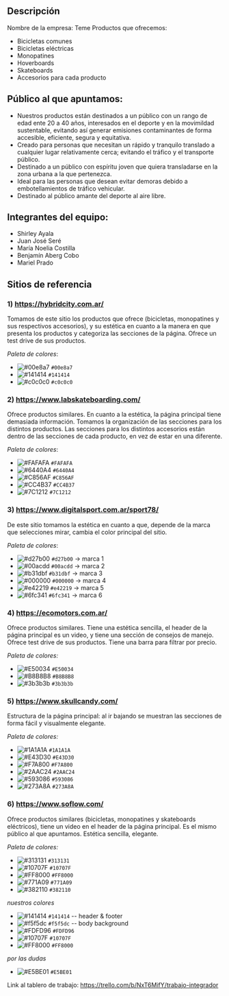 ## **Descripción**
Nombre de la empresa: Teme
Productos que ofrecemos: 
- Bicicletas comunes
- Bicicletas eléctricas
- Monopatines
- Hoverboards
- Skateboards
- Accesorios para cada producto

## **Público al que apuntamos:**
- Nuestros productos están destinados a un público con un rango de edad ente 20 a 40 años, interesados en el deporte y en la movimildad sustentable, evitando así generar emisiones contaminantes de forma accesible, eficiente, segura y equitativa.
- Creado para personas que necesitan un rápido y tranquilo translado a cualquier lugar relativamente cerca; evitando el tráfico y el transporte público.
- Destinado a un público con espíritu joven que quiera transladarse en la zona urbana a la que pertenezca. 
- Ideal para las personas que desean evitar demoras debido a embotellamientos de tráfico vehicular.
- Destinado al público amante del deporte al aire libre.


## **Integrantes del equipo:**
- Shirley Ayala 
- Juan José Seré
- María Noelia Costilla
- Benjamín Aberg Cobo
- Mariel Prado


## **Sitios de referencia**
### 1) https://hybridcity.com.ar/
Tomamos de este sitio los productos que ofrece (bicicletas, monopatines y sus respectivos accesorios), y su estética en cuanto a la manera en que presenta los productos y categoriza las secciones de la página. Ofrece un test drive de sus productos.

*Paleta de colores*:

- ![#00e8a7](https://via.placeholder.com/15/00e8a7/000000?text=+) `#00e8a7`
- ![#141414](https://via.placeholder.com/15/141414/000000?text=+) `#141414`
- ![#c0c0c0](https://via.placeholder.com/15/c0c0c0/000000?text=+) `#c0c0c0`

### 2) https://www.labskateboarding.com/
Ofrece productos similares. En cuanto a la estética, la página principal tiene demasiada información. Tomamos la organización de las secciones para los distintos productos. Las secciones para los distintos accesorios están dentro de las secciones de cada producto, en vez de estar en una diferente. 

*Paleta de colores*:
- ![#FAFAFA](https://via.placeholder.com/15/FAFAFA/000000?text=+) `#FAFAFA`
- ![#6440A4](https://via.placeholder.com/15/6440A4/000000?text=+) `#6440A4`
- ![#C856AF](https://via.placeholder.com/15/C856AF/000000?text=+) `#C856AF`
- ![#CC4B37](https://via.placeholder.com/15/CC4B37/000000?text=+) `#CC4B37`
- ![#7C1212](https://via.placeholder.com/15/7C1212/000000?text=+) `#7C1212`


### 3) https://www.digitalsport.com.ar/sport78/
De este sitio tomamos la estética en cuanto a que, depende de la marca que selecciones mirar, cambia el color principal del sitio.

*Paleta de colores*:
- ![#d27b00](https://via.placeholder.com/15/d27b00/000000?text=+) `#d27b00` -> marca 1
- ![#00acdd](https://via.placeholder.com/15/00acdd/000000?text=+) `#00acdd` -> marca 2
- ![#b31dbf](https://via.placeholder.com/15/b31dbf/000000?text=+) `#b31dbf` -> marca 3
- ![#000000](https://via.placeholder.com/15/000000/000000?text=+) `#000000` -> marca 4
- ![#e42219](https://via.placeholder.com/15/e42219/000000?text=+) `#e42219` -> marca 5
- ![#6fc341](https://via.placeholder.com/15/6fc341/000000?text=+) `#6fc341` -> marca 6

### 4) https://ecomotors.com.ar/
Ofrece productos similares. Tiene una estética sencilla, el header de la página principal es un video, y tiene una sección de consejos de manejo. Ofrece test drive de sus productos. Tiene una barra para filtrar por precio.

*Paleta de colores:*
- ![#E50034](https://via.placeholder.com/15/E50034/000000?text=+) `#E50034` 
- ![#B8B8B8](https://via.placeholder.com/15/B8B8B8/000000?text=+) `#B8B8B8` 
- ![#3b3b3b](https://via.placeholder.com/15/3b3b3b/000000?text=+) `#3b3b3b` 

### 5) https://www.skullcandy.com/
Estructura de la página principal: al ir bajando se muestran las secciones de forma fácil y visualmente elegante.

*Paleta de colores:*
- ![#1A1A1A](https://via.placeholder.com/15/1A1A1A/000000?text=+) `#1A1A1A` 
- ![#E43D30](https://via.placeholder.com/15/E43D30/000000?text=+) `#E43D30` 
- ![#F7A800](https://via.placeholder.com/15/F7A800/000000?text=+) `#F7A800` 
- ![#2AAC24](https://via.placeholder.com/15/2AAC24/000000?text=+) `#2AAC24` 
- ![#593086](https://via.placeholder.com/15/593086/000000?text=+) `#593086` 
- ![#273A8A](https://via.placeholder.com/15/273A8A/000000?text=+) `#273A8A` 

### 6) https://www.soflow.com/
Ofrece productos similares (bicicletas, monopatines y skateboards eléctricos), tiene un video en el header de la página principal. Es el mismo público al que apuntamos. Estética sencilla, elegante. 

*Paleta de colores:*
- ![#313131](https://via.placeholder.com/15/313131/000000?text=+) `#313131` 
- ![#10707F](https://via.placeholder.com/15/10707F/000000?text=+) `#10707F` 
- ![#FF8000](https://via.placeholder.com/15/FF8000/000000?text=+) `#FF8000` 
- ![#771A09](https://via.placeholder.com/15/771A09/000000?text=+) `#771A09` 
- ![#382110](https://via.placeholder.com/15/382110/000000?text=+) `#382110` 

*nuestros colores*
- ![#141414](https://via.placeholder.com/15/141414/000000?text=+) `#141414` -- header & footer
- ![#f5f5dc](https://via.placeholder.com/15/f5f5dc/000000?text=+) `#f5f5dc` -- body background
- ![#FDFD96](https://via.placeholder.com/15/FDFD96/000000?text=+) `#FDFD96`
- ![#10707F](https://via.placeholder.com/15/10707F/000000?text=+) `#10707F` 
- ![#FF8000](https://via.placeholder.com/15/FF8000/000000?text=+) `#FF8000`

 
 *por las dudas*
- ![#E5BE01](https://via.placeholder.com/15/E5BE01/000000?text=+) `#E5BE01`


Link al tablero de trabajo:
https://trello.com/b/NxT6MifY/trabajo-integrador 